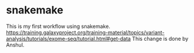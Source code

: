 # snakemake
This is my first workflow using snakemake.
<br>
https://training.galaxyproject.org/training-material/topics/variant-analysis/tutorials/exome-seq/tutorial.html#get-data
This change is done by Anshul.
